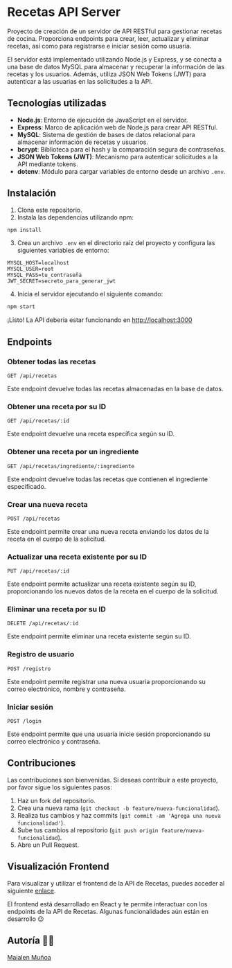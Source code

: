 # Recetas API Server

Proyecto de creación de un servidor de API RESTful para gestionar recetas de cocina. Proporciona endpoints para crear, leer, actualizar y eliminar recetas, así como para registrarse e iniciar sesión como usuaria.

El servidor está implementado utilizando Node.js y Express, y se conecta a una base de datos MySQL para almacenar y recuperar la información de las recetas y los usuarios. Además, utiliza JSON Web Tokens (JWT) para autenticar a las usuarias en las solicitudes a la API.

## Tecnologías utilizadas

- **Node.js**: Entorno de ejecución de JavaScript en el servidor.
- **Express**: Marco de aplicación web de Node.js para crear API RESTful.
- **MySQL**: Sistema de gestión de bases de datos relacional para almacenar información de recetas y usuarios.
- **bcrypt**: Biblioteca para el hash y la comparación segura de contraseñas.
- **JSON Web Tokens (JWT)**: Mecanismo para autenticar solicitudes a la API mediante tokens.
- **dotenv**: Módulo para cargar variables de entorno desde un archivo `.env`.

## Instalación

1. Clona este repositorio.
2. Instala las dependencias utilizando npm:

```bash
npm install
```

3. Crea un archivo `.env` en el directorio raíz del proyecto y configura las siguientes variables de entorno:

```plaintext
MYSQL_HOST=localhost
MYSQL_USER=root
MYSQL_PASS=tu_contraseña
JWT_SECRET=secreto_para_generar_jwt
```

4. Inicia el servidor ejecutando el siguiente comando:

```bash
npm start
```

¡Listo! La API debería estar funcionando en [http://localhost:3000](http://localhost:3000)

## Endpoints

### Obtener todas las recetas

```plaintext
GET /api/recetas
```

Este endpoint devuelve todas las recetas almacenadas en la base de datos.

### Obtener una receta por su ID

```plaintext
GET /api/recetas/:id
```

Este endpoint devuelve una receta específica según su ID.

### Obtener una receta por un ingrediente

```plaintext
GET /api/recetas/ingrediente/:ingrediente
```

Este endpoint devuelve todas las recetas que contienen el ingrediente especificado.

### Crear una nueva receta

```plaintext
POST /api/recetas
```

Este endpoint permite crear una nueva receta enviando los datos de la receta en el cuerpo de la solicitud.

### Actualizar una receta existente por su ID

```plaintext
PUT /api/recetas/:id
```

Este endpoint permite actualizar una receta existente según su ID, proporcionando los nuevos datos de la receta en el cuerpo de la solicitud.

### Eliminar una receta por su ID

```plaintext
DELETE /api/recetas/:id
```

Este endpoint permite eliminar una receta existente según su ID.

### Registro de usuario

```plaintext
POST /registro
```

Este endpoint permite registrar una nueva usuaria proporcionando su correo electrónico, nombre y contraseña.

### Iniciar sesión

```plaintext
POST /login
```

Este endpoint permite que una usuaria inicie sesión proporcionando su correo electrónico y contraseña.

## Contribuciones

Las contribuciones son bienvenidas. Si deseas contribuir a este proyecto, por favor sigue los siguientes pasos:

1. Haz un fork del repositorio.
2. Crea una nueva rama (`git checkout -b feature/nueva-funcionalidad`).
3. Realiza tus cambios y haz commits (`git commit -am 'Agrega una nueva funcionalidad'`).
4. Sube tus cambios al repositorio (`git push origin feature/nueva-funcionalidad`).
5. Abre un Pull Request.

## Visualización Frontend

Para visualizar y utilizar el frontend de la API de Recetas, puedes acceder al siguiente [enlace](URL_DEL_PROYECTO_FRONTEND). 

El frontend está desarrollado en React y te permite interactuar con los endpoints de la API de Recetas. Algunas funcionalidades aún están en desarrollo 😉

## Autoría 👩‍💻

[Maialen Muñoa](https://github.com/maialenmunoa)
